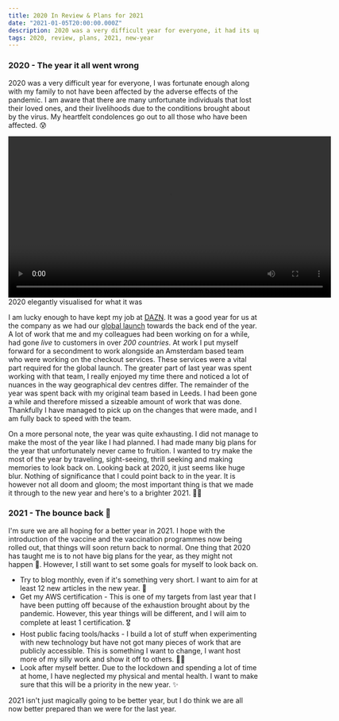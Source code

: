 ```yaml
---
title: 2020 In Review & Plans for 2021
date: "2021-01-05T20:00:00.000Z"
description: 2020 was a very difficult year for everyone, it had its ups and downs but mainly downs. In this blog post I will summarise my year both personally and professionally. I will also make plans and set targets for the new year that I will hope to achieve. 🎯🤞
tags: 2020, review, plans, 2021, new-year
---
```

### 2020 - The year it all went wrong

2020 was a very difficult year for everyone, I was fortunate enough along with my family to not have been affected by the adverse effects of the pandemic. I am aware that there are many unfortunate individuals that lost their loved ones, and their livelihoods due to the conditions brought about by the virus. My heartfelt condolences go out to all those who have been affected. 😰

<video class="center-content" width="650px" autoplay loop>
  <source src="./assets/2020-bin.mp4" type="video/mp4">
</video>
<figcaption class="gatsby-resp-image-figcaption">2020 elegantly visualised for what it was</figcaption>

I am lucky enough to have kept my job at [DAZN](https://engineering.dazn.com/). It was a good year for us at the company as we had our [global launch](https://www.dazn.com/en-GB/news/boxing/dazn-goes-global-streaming-service-launches-in-over-200-countries/qjveuh55ayyw1d0eal9yjtb03) towards the back end of the year. A lot of work that me and my colleagues had been working on for a while, had gone _live_ to customers in over _200 countries_. At work I put myself forward for a secondment to work alongside an Amsterdam based team who were working on the checkout services. These services were a vital part required for the global launch. The greater part of last year was spent working with that team, I really enjoyed my time there and noticed a lot of nuances in the way geographical dev centres differ. The remainder of the year was spent back with my original team based in Leeds. I had been gone a while and therefore missed a sizeable amount of work that was done. Thankfully I have managed to pick up on the changes that were made, and I am fully back to speed with the team.

On a more personal note, the year was quite exhausting. I did not manage to make the most of the year like I had planned. I had made many big plans for the year that unfortunately never came to fruition. I wanted to try make the most of the year by traveling, sight-seeing, thrill seeking and making memories to look back on. Looking back at 2020, it just seems like huge blur. Nothing of significance that I could point back to in the year. It is however not all doom and gloom; the most important thing is that we made it through to the new year and here's to a brighter 2021. 🎉🥂

### 2021 - The bounce back 🤞

I'm sure we are all hoping for a better year in 2021. I hope with the introduction of the vaccine and the vaccination programmes now being rolled out, that things will soon return back to normal. One thing that 2020 has taught me is to not have big plans for the year, as they might not happen 🤣. However, I still want to set some goals for myself to look back on.

- Try to blog monthly, even if it's something very short. I want to aim for at least 12 new articles in the new year. 🙏
- Get my AWS certification - This is one of my targets from last year that I have been putting off because of the exhaustion brought about by the pandemic. However, this year things will be different, and I will aim to complete at least 1 certification. 🎖
- Host public facing tools/hacks - I build a lot of stuff when experimenting with new technology but have not got many pieces of work that are publicly accessible. This is something I want to change, I want host more of my silly work and show it off to others. 👷🏼
- Look after myself better. Due to the lockdown and spending a lot of time at home, I have neglected my physical and mental health. I want to make sure that this will be a priority in the new year. ✨

2021 isn't just magically going to be better year, but I do think we are all now better prepared than we were for the last year.
